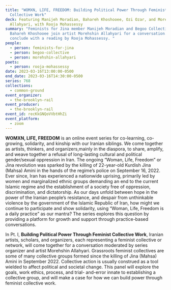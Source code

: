 ```yaml
---
title: "WOMXN, LIFE, FREEDOM: Building Political Power Through Feminist
  Collective Work"
deck: Featuring Manijeh Moradian, Bahareh Khoshooee, Ozi Ozar, and Morehshin
  Allahyari, with Rooja Mohassessy
summary: "Feminists for Jina member Manijeh Moradian and Begoo Collective member
  Bahareh Khoshooee join artist Morehshin Allahyari for a conversation. We
  conclude with a reading by Rooja Mohassessy. "
people:
  - person: feminists-for-jina
  - person: begoo-collective
  - person: morehshin-allahyari
poets:
  - person: rooja-mohassessy
date: 2023-03-16T13:00:00-0500
end_date: 2023-03-16T14:30:00-0500
series: 768
collections:
  - common-ground
event_organizer:
  - the-brooklyn-rail
event_producer:
  - the-brooklyn-rail
event_id: recKkGNQoVVbtHhZi
event_platform:
  - zoom
---
```

**WOMXN, LIFE, FREEDOM** is an online event series for co-learning, co-growing, solidarity, and kinship with our Iranian siblings. We come together as artists, thinkers, and organizers,mainly in the diaspora, to share, amplify, and weave together a refusal of long-lasting cultural and political gender/sexual oppression in Iran. The ongoing “Woman, Life, Freedom” or Jina revolution was sparked by the killing of 22-year-old Kurdish Jina (Mahsa) Amini in the hands of the regime’s police on September 16, 2022. Ever since, Iran has experienced a nationwide uprising, primarily led by women and marginalized ethnic groups demanding an end to the current Islamic regime and the establishment of a society free of oppression, discrimination, and dictatorship. As our days unfold between hope in the power of the Iranian people’s resistance, and despair from unthinkable violence by the government of the Islamic Republic of Iran, how might we continue to participate and show solidarity, using “Woman, Life, Freedom is a daily practice” as our mantra?  The series explores this question by providing a platform for growth and support through practice-based conversations. 

In Pt. I, **Building Political Power Through Feminist Collective Work**, Iranian artists, scholars, and organizers, each representing a feminist collective or network, will come together for a conversation moderated by series organizer and artist Morehshin Allahyari. Grassroots feminist collectives are some of many collective groups formed since the killing of Jina (Mahsa) Amini in September 2022. Collective action is usually construed as a tool wielded to affect political and societal change. This panel will explore the goals, work ethics,  process, and  trial- and-error innate to establishing a collective group, and will make a case for how we can build power through feminist collective work.